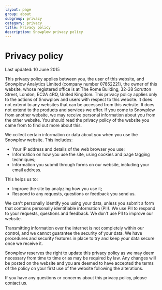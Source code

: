 ```yaml
---
layout: page
group: about
subgroup: privacy
category: privacy
title: Privacy policy
description: Snowplow privacy policy
---
```


# Privacy policy

Last updated: 10 June 2015

This privacy policy applies between you, the user of this website, and Snowplow Analytics Limited (company number 07852221), the owner of this website, whose registered office is at The Rome Building, 32-38 Scrutton Street, London, EC2A 4RQ, United Kingdom. This privacy policy applies only to the actions of Snowplow and users with respect to this website. It does not extend to any websites that can be accessed from this website. It does not extend to the products and services we offer. If you come to Snowplow from another website, we may receive personal information about you from the other website. You should read the privacy policy of the website you came from to find out more about this.

We collect certain information or data about you when you use the Snowplow website. This includes:

- Your IP address and details of the web browser you use;
- Information on how you use the site, using cookies and page tagging techniques;
- Information you submit through forms on our website, including your email address.

This helps us to:

- Improve the site by analyzing how you use it;
- Respond to any requests, questions or feedback you send us.

We can't personally identify you using your data, unless you submit a form that contains personally identifiable information (PII). We use PII to respond to your requests, questions and feedback. We don't use PII to improve our website.

Transmitting information over the internet is not completely within our control, and we cannot guarantee the security of your data. We have procedures and security features in place to try and keep your data secure once we receive it.

Snowplow reserves the right to update this privacy policy as we may deem necessary from time to time or as may be required by law. Any changes will be posted on the website and you are deemed to have accepted the terms of the policy on your first use of the website following the alterations.

If you have any questions or concerns about this privacy policy, please <a href="/about">contact us</a>.
